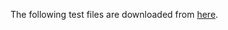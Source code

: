 The following test files are downloaded from 
[here](https://github.com/nepluno/libwetcloth/tree/master/assets/unit_tests).